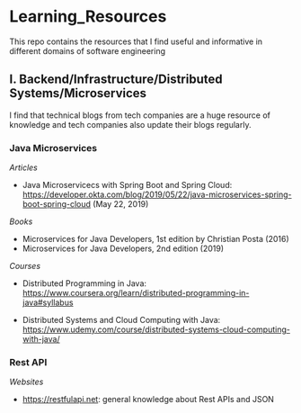 # Learning_Resources
This repo contains the resources that I find useful and informative in different domains of software engineering


## I. Backend/Infrastructure/Distributed Systems/Microservices
I find that technical blogs from tech companies are a huge resource of knowledge and tech companies also update their blogs regularly.

### Java Microservices

_Articles_

- Java Microservicecs with Spring Boot and Spring Cloud: https://developer.okta.com/blog/2019/05/22/java-microservices-spring-boot-spring-cloud (May 22, 2019)

_Books_

- Microservices for Java Developers, 1st edition by Christian Posta (2016)
- Microservices for Java Developers, 2nd edition (2019)

_Courses_

- Distributed Programming in Java: https://www.coursera.org/learn/distributed-programming-in-java#syllabus

- Distributed Systems and Cloud Computing with Java: https://www.udemy.com/course/distributed-systems-cloud-computing-with-java/

### Rest API

_Websites_

- https://restfulapi.net: general knowledge about Rest APIs and JSON
